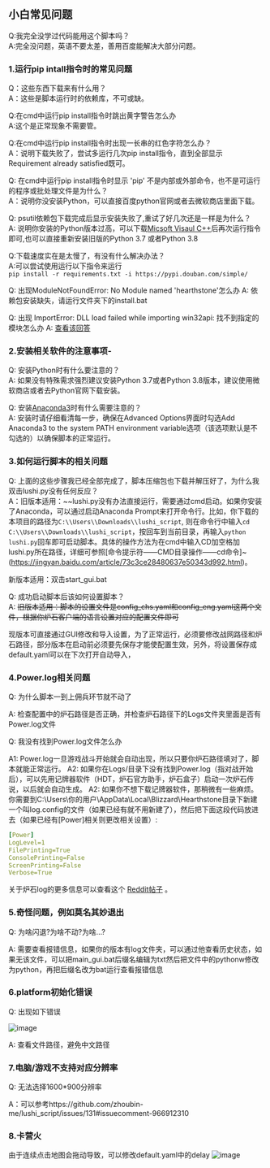 ## 小白常见问题

Q:我完全没学过代码能用这个脚本吗？  
A:完全没问题，英语不要太差，善用百度能解决大部分问题。  


### 1.运行pip intall指令时的常见问题

Q：这些东西下载来有什么用？  
A：这些是脚本运行时的依赖库，不可或缺。  

Q:在cmd中运行pip install指令时跳出黄字警告怎么办  
A:这个是正常现象不需要管。  

Q:在cmd中运行pip install指令时出现一长串的红色字符怎么办？  
A：说明下载失败了，尝试多运行几次pip install指令，直到全部显示Requirement already satisfied既可。

Q: 在cmd中运行pip install指令时显示 'pip' 不是内部或外部命令，也不是可运行的程序或批处理文件是为什么？  
A：说明你没安装Python，可以直接百度python官网或者去微软商店里面下载。  

Q: psutil依赖包下载完成后显示安装失败了,重试了好几次还是一样是为什么？  
A: 说明你安装的Python版本过高，可以下载[Micsoft Visaul C++](https://download.visualstudio.microsoft.com/download/pr/d3cbdace-2bb8-4dc5-a326-2c1c0f1ad5ae/9B9DD72C27AB1DB081DE56BB7B73BEE9A00F60D14ED8E6FDE45DAB3E619B5F04/VC_redist.x64.exe)后再次运行指令即可,也可以直接重新安装旧版的Python 3.7 或者Python 3.8  

Q:下载速度实在是太慢了，有没有什么解决办法？  
A:可以尝试使用运行以下指令来运行  
```pip install -r requirements.txt -i https://pypi.douban.com/simple/```

Q: 出现ModuleNotFoundError: No Module named 'hearthstone'怎么办
A: 依赖包安装缺失，请运行文件夹下的install.bat

Q: 出现 ImportError: DLL load failed while importing win32api: 找不到指定的模块怎么办
A: [查看该回答](https://blog.csdn.net/qq_36834256/article/details/105870593)


### 2.安装相关软件的注意事项-
Q: 安装Python时有什么要注意的？  
A: 如果没有特殊需求强烈建议安装Python 3.7或者Python 3.8版本，建议使用微软商店或者去Python官网下载安装。  

Q: 安装[Anaconda3](https://www.anaconda.com/products/individual#windows)时有什么需要注意的？  
A: 安装时请仔细看清每一步，确保在Advanced Options界面时勾选Add Anaconda3 to the system PATH environment variable选项（该选项默认是不勾选的）以确保脚本的正常运行。  


### 3.如何运行脚本的相关问题
Q: 上面的这些步骤我已经全部完成了，脚本压缩包也下载并解压好了，为什么我双击lushi.py没有任何反应？  
A：旧版本适用：~~lushi.py没有办法直接运行，需要通过cmd启动。如果你安装了Anaconda，可以通过启动Anaconda Prompt来打开命令行。比如，你下载的本项目的路径为```C:\\Users\\Downloads\\lushi_script```,
则在命令行中输入```cd C:\\Users\\Downloads\\lushi_script```，按回车到当前目录，再输入```python lushi.py```回车即可启动脚本。具体的操作方法为在cmd中输入CD加空格加lushi.py所在路径，详细可参照[命令提示符——CMD目录操作——cd命令]~(https://jingyan.baidu.com/article/73c3ce28480637e50343d992.html)。 

新版本适用：双击start_gui.bat

Q: 成功启动脚本后该如何设置脚本？  
A: ~~旧版本适用：脚本的设置文件是config_chs.yaml和config_eng.yaml这两个文件，根据你炉石客户端的语言设置对应的配置文件即可~~

   现版本可直接通过GUI修改和导入设置，为了正常运行，必须要修改战网路径和炉石路径，部分版本在启动前必须要先保存才能使配置生效，另外，将设置保存成default.yaml可以在下次打开自动导入，

  

### 4.Power.log相关问题

Q: 为什么脚本一到上佣兵环节就不动了

A: 检查配置中的炉石路径是否正确，并检查炉石路径下的Logs文件夹里面是否有Power.log文件


Q: 我没有找到Power.log文件怎么办

A1: Power.log一旦游戏战斗开始就会自动出现，所以只要你炉石路径填对了，脚本就能正常运行。
A2: 如果你在Logs/目录下没有找到Power.log（指对战开始后），可以先用记牌器软件（HDT，炉石官方助手，炉石盒子）启动一次炉石传说，以后就会自动生成。
A2: 如果你不想下载记牌器软件，那稍微有一些麻烦。你需要到C:\Users\你的用户\AppData\Local\Blizzard\Hearthstone目录下新建一个叫log.config的文件（如果已经有就不用新建了），然后把下面这段代码放进去（如果已经有[Power]相关则更改相关设置）:
```yaml
[Power]
LogLevel=1
FilePrinting=True
ConsolePrinting=False
ScreenPrinting=False
Verbose=True
```

关于炉石log的更多信息可以查看这个 [Reddit帖子](https://www.reddit.com/r/hearthstone/comments/268fkk/simple_hearthstone_logging_see_your_complete_play/) 。


### 5.奇怪问题，例如莫名其妙退出
Q: 为啥闪退?为啥不动?为啥...?

A: 需要查看报错信息，如果你的版本有log文件夹，可以通过他查看历史状态，如果无该文件，可以把main_gui.bat后缀名编辑为txt然后把文件中的pythonw修改为python，再把后缀名改为bat运行查看报错信息

### 6.platform初始化错误
Q: 出现如下错误

![image](https://user-images.githubusercontent.com/46051884/141449319-11fddc54-546d-4742-bf39-e533ab9d652f.png)

A: 查看文件路径，避免中文路径

### 7.电脑/游戏不支持对应分辨率
Q: 无法选择1600*900分辨率

A：可以参考https://github.com/zhoubin-me/lushi_script/issues/131#issuecomment-966912310

### 8.卡营火
由于连续点击地图会拖动导致，可以修改default.yaml中的delay
![image](https://user-images.githubusercontent.com/46051884/142219998-f2626f5c-47c3-4550-a80d-86d65a367c77.png)
